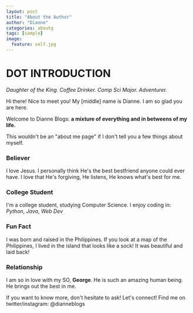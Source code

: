 ```yaml
---
layout: post
title: "About the Author"
author: "Dianne"
categories: aboutg
tags: [sample]
image:
  feature: self.jpg
---
```

# DOT INTRODUCTION
 *Daughter of the King. Coffee Drinker. Comp Sci Major. Adventurer.*

Hi there! Nice to meet you! My [middle] name is Dianne. I am so glad you are here.

Welcome to Dianne Blogs: **a mixture of everything and in betweens of my life.**

This wouldn't be an "about me page" if I don't tell you a few things about myself.

### Believer
I love Jesus. I personally think He's the best bestfriend anyone could ever have. I love that He's forgiving, He listens, He knows what's best for me.

### College Student
I'm a college student, studying Computer Science. I enjoy coding in: *Python*, *Java*, *Web Dev*

### Fun Fact
I was born and raised in the Philippines. If you look at a map of the Philippines, I lived in the island that looks like a sock! It was beautiful and laid back!

### Relationship
I am so in love with my SO, **George**. He is such an amazing human being. He brings out the best in me.

If you want to know more, don't hesitate to ask!
Let's connect! Find me on twitter/instagram: @dianneblogs
